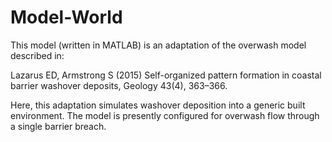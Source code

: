 # Model-World

This model (written in MATLAB) is an adaptation of the overwash model described in:

Lazarus ED, Armstrong S (2015) Self-organized pattern formation in coastal barrier washover deposits, Geology 43(4), 363–366.

Here, this adaptation simulates washover deposition into a generic built environment. The model is presently configured for overwash flow through a single barrier breach.
